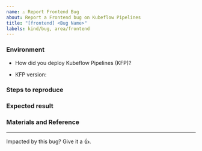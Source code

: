 ```yaml
---
name: ⚠️ Report Frontend Bug
about: Report a Frontend bug on Kubeflow Pipelines
title: "[frontend] <Bug Name>"
labels: kind/bug, area/frontend
---
```


### Environment

*  How did you deploy Kubeflow Pipelines (KFP)?
<!-- For more information, see an overview of KFP installation options: https://www.kubeflow.org/docs/pipelines/installation/overview/. -->
*  KFP version: 
<!-- Specify the version of Kubeflow Pipelines that you are using. The version number appears in the left side navigation of user interface.
To find the version number, See version number shows on bottom of KFP UI left sidenav. -->


### Steps to reproduce

<!--
Specify how to reproduce the problem. 
This may include information such as: a description of the process, code snippets, log output, or screenshots.
-->

### Expected result

<!-- What should the correct behavior be? -->


### Materials and Reference

<!-- Help us debug this issue by providing resources such as: sample code, background context, or links to references. -->

---

<!-- Don't delete message below to encourage users to support your issue! -->
Impacted by this bug? Give it a 👍. 
